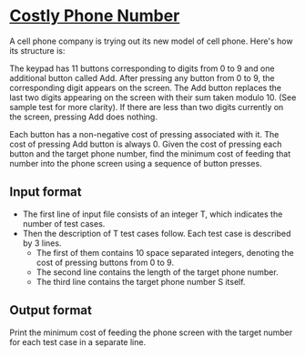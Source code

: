 # [Costly Phone Number][link]

A cell phone company is trying out its new model of cell phone. Here's how its structure is:

The keypad has 11 buttons corresponding to digits from 0 to 9 and one additional button called Add. After pressing any button from 0 to 9, the corresponding digit appears on the screen. The Add button replaces the last two digits appearing on the screen with their sum taken modulo 10. (See sample test for more clarity). If there are less than two digits currently on the screen, pressing Add does nothing.

Each button has a non-negative cost of pressing associated with it. The cost of pressing Add button is always 0. Given the cost of pressing each button and the target phone number, find the minimum cost of feeding that number into the phone screen using a sequence of button presses.

## Input format

- The first line of input file consists of an integer T, which indicates the number of test cases.
- Then the description of T test cases follow. Each test case is described by 3 lines.
  - The first of them contains 10 space separated integers, denoting the cost of pressing buttons from 0 to 9.
  - The second line contains the length of the target phone number.
  - The third line contains the target phone number S itself.

## Output format

Print the minimum cost of feeding the phone screen with the target number for each test case in a separate line.

[link]: https://www.hackerearth.com/practice/algorithms/graphs/shortest-path-algorithms/practice-problems/algorithm/costly-phone-number-december-easy-easy-medium/
